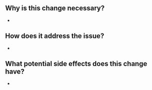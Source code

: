 ## Why is this change necessary?
*

## How does it address the issue?
*

## What potential side effects does this change have?
*
